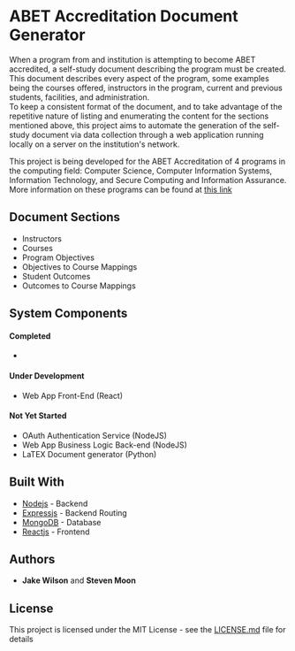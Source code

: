 # ABET Accreditation Document Generator
When a program from and institution is attempting to become ABET accredited, a
self-study document describing the program must be created. This document describes
every aspect of the program, some examples being the courses offered, instructors
in the program, current and previous students, facilities, and administration.  
To keep a consistent format of the document, and to take advantage of the repetitive
nature of listing and enumerating the content for the sections mentioned above,
this project aims to automate the generation of the self-study document via data
collection through a web application running locally on a server on the
institution's network.

This project is being developed for the ABET Accreditation of 4 programs in the
computing field: Computer Science, Computer Information Systems, Information
Technology, and Secure Computing and Information Assurance. More information on
these programs can be found at [this link](https://www.frostburg.edu/academics/colleges-and-departments/computer-science/)

## Document Sections
* Instructors
* Courses
* Program Objectives
* Objectives to Course Mappings
* Student Outcomes
* Outcomes to Course Mappings


## System Components
#### Completed
*

#### Under Development
* Web App Front-End (React)

#### Not Yet Started
* OAuth Authentication Service (NodeJS)
* Web App Business Logic Back-end (NodeJS)
* LaTEX Document generator (Python)


## Built With

* [Nodejs](https://nodejs.org/en/docs/) - Backend
* [Expressjs](http://expressjs.com/en/4x/api.html) - Backend Routing
* [MongoDB](https://docs.mongodb.com/) - Database
* [Reactjs](https://reactjs.org/) - Frontend

## Authors

* **Jake Wilson** and **Steven Moon**

## License

This project is licensed under the MIT License - see the [LICENSE.md](LICENSE.md) file for details

